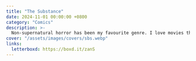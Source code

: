 ```yaml
---
title: "The Substance"
date: 2024-11-01 00:00:00 +0800
category: "Comics"
description: >-
  Non-supernatural horror has been my favourite genre. I love movies that make me think; they are relaxing. The Substance turned out to be the best for that this year. I paired that with It's What's Inside and a Chucky (movies and series) binge. A big sci-fi thriller series recommendation, which is super well made in the same vein, is Russian Doll. Natasha Lyonne has been mesmerising between this, But I'm a Cheerleader, and His Three Daughters!
cover: "/assets/images/covers/sbs.webp"
links:
  letterboxd: https://boxd.it/zanS
---
```

